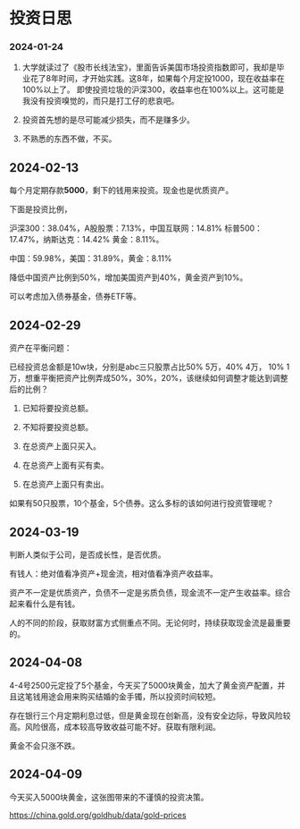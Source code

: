 # 投资日思

### 2024-01-24

1. 大学就读过了《股市长线法宝》，里面告诉美国市场投资指数即可，我却是毕业花了8年时间，才开始实践。这8年，如果每个月定投1000，现在收益率在100%以上了。
   即使投资垃圾的沪深300，收益率也在100%以上。这可能是我没有投资嗅觉的，而只是打工仔的悲哀吧。

2. 投资首先想的是尽可能减少损失，而不是赚多少。

3. 不熟悉的东西不做，不买。

## 2024-02-13

每个月定期存款**5000**，剩下的钱用来投资。现金也是优质资产。

下面是投资比例，

沪深300：38.04%，A股股票：7.13%，中国互联网：14.81%
标普500：17.47%，纳斯达克：14.42%
黄金：8.11%。

中国：59.98%，美国：31.89%，黄金：8.11%

降低中国资产比例到50%，增加美国资产到40%，黄金资产到10%。

可以考虑加入债券基金，债券ETF等。

## 2024-02-29 

资产在平衡问题：

已经投资总金额是10w块，分别是abc三只股票占比50% 5万，40% 4万， 10% 1万，想重平衡把资产比例弄成50%，30%，20%，该继续如何调整才能达到调整后的比例？

1. 已知将要投资总额。
2. 不知将要投资总额。


1. 在总资产上面只买入。
2. 在总资产上面有买有卖。
3. 在总资产上面只有卖出。

如果有50只股票，10个基金，5个债券。这么多标的该如何进行投资管理呢？

## 2024-03-19

判断人类似于公司，是否成长性，是否优质。

有钱人：绝对值看净资产+现金流，相对值看净资产收益率。

资产不一定是优质资产，负债不一定是劣质负债，现金流不一定产生收益率。综合起来看什么是有钱。

人的不同的阶段，获取财富方式侧重点不同。无论何时，持续获取现金流是最重要的。

## 2024-04-08

4-4号2500元定投了5个基金，今天买了5000块黄金，加大了黄金资产配置，并且这笔钱用途会用来购买结婚的金手镯，所以投资时间较短。

存在银行三个月定期利息过低，但是黄金现在创新高，没有安全边际，导致风险较高。风险很高，成本较高导致收益可能不好。获取有限利润。

黄金不会只涨不跌。

## 2024-04-09

今天买入5000块黄金，这张图带来的不谨慎的投资决策。

https://china.gold.org/goldhub/data/gold-prices

